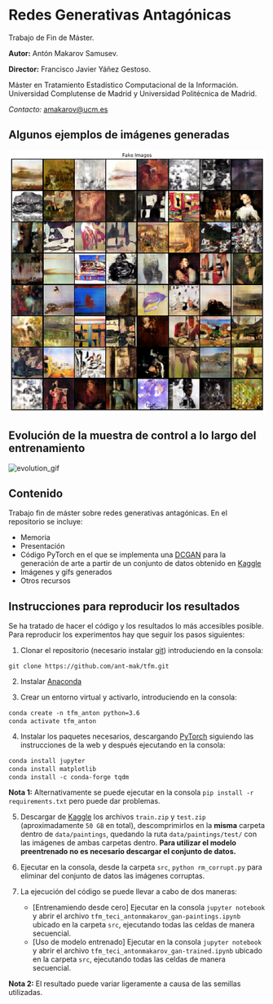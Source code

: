 # Redes Generativas Antagónicas
Trabajo de Fin de Máster.

**Autor:** Antón Makarov Samusev.

**Director:** Francisco Javier Yáñez Gestoso.

Máster en Tratamiento Estadístico Computacional de la Información. Universidad Complutense de Madrid y Universidad Politécnica de Madrid.

*Contacto:* amakarov@ucm.es

## Algunos ejemplos de imágenes generadas
![gen_image](/images/results/generated_data.png)

## Evolución de la muestra de control a lo largo del entrenamiento
![evolution_gif](/misc/animation_19_7_14_11.gif)

## Contenido
Trabajo fin de máster sobre redes generativas antagónicas. En el repositorio se incluye:
- Memoria
- Presentación
- Código PyTorch en el que se implementa una [DCGAN](https://arxiv.org/abs/1511.06434) para la generación de arte a partir de un conjunto de datos obtenido en [Kaggle](https://www.kaggle.com/c/painter-by-numbers)
- Imágenes y gifs generados
- Otros recursos

## Instrucciones para reproducir los resultados
Se ha tratado de hacer el código y los resultados lo más accesibles posible. Para reproducir los experimentos hay que seguir los pasos siguientes:

1. Clonar el repositorio (necesario instalar [git](https://git-scm.com)) introduciendo en la consola:
```
git clone https://github.com/ant-mak/tfm.git
```

2. Instalar [Anaconda](https://www.anaconda.com)

3. Crear un entorno virtual y activarlo, introduciendo en la consola:
```
conda create -n tfm_anton python=3.6
conda activate tfm_anton
```

4. Instalar los paquetes necesarios, descargando [PyTorch](https://pytorch.org) siguiendo las instrucciones de la web y después ejecutando en la consola:
```
conda install jupyter
conda install matplotlib
conda install -c conda-forge tqdm
```
**Nota 1:** Alternativamente se puede ejecutar en la consola `pip install -r requirements.txt` pero puede dar problemas.

5. Descargar de [Kaggle](https://www.kaggle.com/c/painter-by-numbers/data) los archivos `train.zip` y `test.zip` (aproximadamente `50 GB` en total), descomprimirlos en la **misma** carpeta dentro de `data/paintings`, quedando la ruta `data/paintings/test/` con las imágenes de ambas carpetas dentro. **Para utilizar el modelo preentrenado no es necesario descargar el conjunto de datos.**

6. Ejecutar en la consola, desde la carpeta `src`, `python rm_corrupt.py` para eliminar del conjunto de datos las imágenes corruptas.

7. La ejecución del código se puede llevar a cabo de dos maneras:
    - [Entrenamiendo desde cero] Ejecutar en la consola `jupyter notebook` y abrir el archivo `tfm_teci_antonmakarov_gan-paintings.ipynb` ubicado en la carpeta `src`, ejecutando todas las celdas de manera secuencial.
    - [Uso de modelo entrenado] Ejecutar en la consola `jupyter notebook` y abrir el archivo `tfm_teci_antonmakarov_gan-trained.ipynb` ubicado en la carpeta `src`, ejecutando todas las celdas de manera secuencial.

**Nota 2:** El resultado puede variar ligeramente a causa de las semillas utilizadas.
